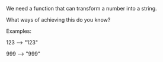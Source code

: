 We need a function that can transform a number into a string.

What ways of achieving this do you know?

Examples:

123 --> "123"

999 --> "999"